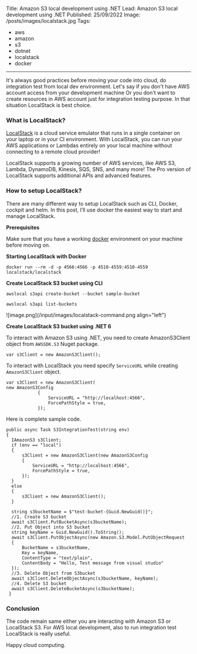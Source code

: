 Title: Amazon S3 local development using .NET
Lead: Amazon S3 local development using .NET
Published: 25/09/2022
Image: /posts/images/localstack.jpg
Tags:
  - aws
  - amazon
  - s3
  - dotnet
  - localstack
  - docker
---

It's always good practices before moving your code into cloud, do integration test from local dev environment. Let's say if you don't have AWS account access from your development machine Or you don't want to create resources in AWS account just for integration testing purpose. In that situation LocalStack is best choice.

### What is LocalStack?

[LocalStack](https://localstack.cloud/)  is a cloud service emulator that runs in a single container on your laptop or in your CI 
environment. With LocalStack, you can run your AWS applications or Lambdas entirely 
on your local machine without connecting to a remote cloud provider!

LocalStack supports a growing number of AWS services, like AWS S3, Lambda, DynamoDB, Kinesis, SQS, SNS, and many more! The Pro version of LocalStack supports additional APIs and advanced features.

### How to setup LocalStack?

There are many different way to setup LocalStack such as CLI, Docker, cockpit and helm. In this post, I’ll use docker the easiest way to start and manage LocalStack.

**Prerequisites**

Make sure that you have a working [docker](https://docs.docker.com/get-docker/) environment on your machine before moving on.

**Starting LocalStack with Docker**

`docker run --rm -d -p 4566:4566 -p 4510-4559:4510-4559 localstack/localstack`

**Create LocalStack S3 bucket using CLI**

`awslocal s3api create-bucket --bucket sample-bucket`

`awslocal s3api list-buckets`

![image.png](/input/images/localstack-command.png align="left")

**Create LocalStack S3 bucket using .NET 6**

To interact with Amazon S3 using .NET, you need to create AmazonS3Client object from `AWSSDK.S3` Nuget package.

    var s3Client = new AmazonS3Client();

To interact with LocalStack you need specify `ServiceURL` while creating `AmazonS3Client` object.

    var s3Client = new AmazonS3Client(
    new AmazonS3Config
                {
                    ServiceURL = "http://localhost:4566",
                    ForcePathStyle = true,
                });

Here is complete sample code.

    public async Task S3IntegrationTest(string env)
    {
      IAmazonS3 s3Client;
      if (env == "local")
      {
          s3Client = new AmazonS3Client(new AmazonS3Config
          {
              ServiceURL = "http://localhost:4566",
              ForcePathStyle = true,
          });
      }
      else
      {
          s3Client = new AmazonS3Client();
      }

      string s3bucketName = $"test-bucket-{Guid.NewGuid()}";
      //1. Create S3 bucket
      await s3Client.PutBucketAsync(s3bucketName);
      //2. Put Object into S3 bucket
      string keyName = Guid.NewGuid().ToString();
      await s3Client.PutObjectAsync(new Amazon.S3.Model.PutObjectRequest
      {
          BucketName = s3bucketName,
          Key = keyName,
          ContentType = "text/plain",
          ContentBody = "Hello, Test message from visual studio"
      });
      //3. Delete Object from S3bucket
      await s3Client.DeleteObjectAsync(s3bucketName, keyName);
      //4. Delete S3 bucket
      await s3Client.DeleteBucketAsync(s3bucketName);
     }

### Conclusion

The code remain same either you are interacting with Amazon S3 or LocalStack S3. For AWS local development, also to run integration test LocalStack is really useful.

Happy cloud computing.